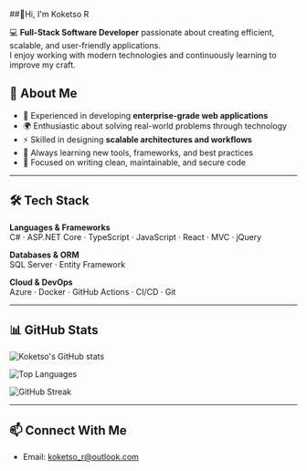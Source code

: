 ##👋Hi, I'm Koketso R

💻 **Full-Stack Software Developer** passionate about creating efficient, scalable, and user-friendly applications.  
I enjoy working with modern technologies and continuously learning to improve my craft.  

## 🌟 About Me
- 🏢 Experienced in developing **enterprise-grade web applications**  
- 🌍 Enthusiastic about solving real-world problems through technology  
- ⚡ Skilled in designing **scalable architectures and workflows**  
- 🚀 Always learning new tools, frameworks, and best practices  
- 🔐 Focused on writing clean, maintainable, and secure code

---

## 🛠 Tech Stack
**Languages & Frameworks**  
C# · ASP.NET Core · TypeScript · JavaScript · React · MVC · jQuery  

**Databases & ORM**  
SQL Server · Entity Framework  

**Cloud & DevOps**  
Azure · Docker · GitHub Actions · CI/CD · Git  

---


## 📊 GitHub Stats
![Koketso's GitHub stats](https://github-readme-stats.vercel.app/api?username=kokets&show_icons=true&theme=radical)  

![Top Languages](https://github-readme-stats.vercel.app/api/top-langs/?username=kokets&layout=compact&theme=radical)  

![GitHub Streak](https://streak-stats.demolab.com?user=kokets&theme=radical&hide_border=true)  

---

## 📫 Connect With Me
- Email: [koketso_r@outlook.com](mailto:koketso_r@outlook.com)  

<!--
**kokets/Kokets** is a ✨ _special_ ✨ repository because its `README.md` (this file) appears on your GitHub profile.

Here are some ideas to get you started:

- 🔭 I’m currently working on ...
- 🌱 I’m currently learning ...
- 👯 I’m looking to collaborate on ...
- 🤔 I’m looking for help with ...
- 💬 Ask me about ...
- 📫 How to reach me: ...
- 😄 Pronouns: ...
- ⚡ Fun fact: ...
-->

